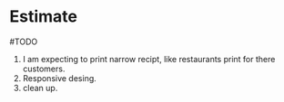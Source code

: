 # Estimate


#TODO
1) I am expecting to print narrow recipt, like restaurants print for there customers.
2) Responsive desing.
3) clean up.

